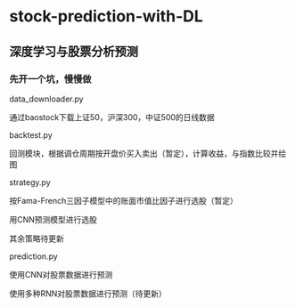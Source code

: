 # stock-prediction-with-DL

## 深度学习与股票分析预测

### 先开一个坑，慢慢做

data_downloader.py

通过baostock下载上证50，沪深300，中证500的日线数据

backtest.py

回测模块，根据调仓周期按开盘价买入卖出（暂定），计算收益，与指数比较并绘图

strategy.py

按Fama-French三因子模型中的账面市值比因子进行选股（暂定）

用CNN预测模型进行选股

其余策略待更新

prediction.py

使用CNN对股票数据进行预测

使用多种RNN对股票数据进行预测（待更新）